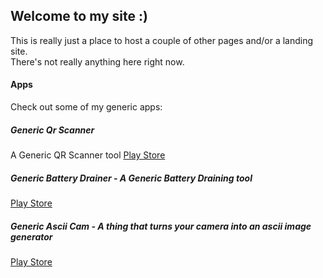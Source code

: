 ## Welcome to my site :)

This is really just a place to host a couple of other pages and/or a landing site.  
There's not really anything here right now.

#### Apps
Check out some of my generic apps:
##### Generic Qr Scanner 
A Generic QR Scanner tool
[Play Store](https://play.google.com/store/apps/details?id=com.lohjason.genericqr)

##### Generic Battery Drainer - A Generic Battery Draining tool
[Play Store](https://play.google.com/store/apps/details?id=com.lohjason.genericbatterydrainer)

##### Generic Ascii Cam - A thing that turns your camera into an ascii image generator
[Play Store](https://play.google.com/store/apps/details?id=com.lohjason.asciicam)
